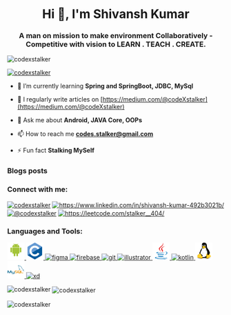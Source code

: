 
<h1 align="center">Hi 👋, I'm Shivansh Kumar</h1>
<h3 align="center">A man on mission to make environment Collaboratively - Competitive with vision to LEARN . TEACH . CREATE.</h3>


<p align="centre"> <img src="https://komarev.com/ghpvc/?username=codexstalker&label=Profile%20views&color=0e75b6&style=flat" alt="codexstalker" /> </p>



<p align="left"> <a href="https://twitter.com/codexstalker" target="blank"><img src="https://img.shields.io/twitter/follow/codexstalker?logo=twitter&style=for-the-badge" alt="codexstalker" /></a> </p>

- 🌱 I’m currently learning **Spring and SpringBoot, JDBC, MySql**

- 📝 I regularly write articles on [https://medium.com/@codeXstalker](https://medium.com/@codeXstalker)

- 💬 Ask me about **Android, JAVA Core, OOPs**

- 📫 How to reach me **codes.stalker@gmail.com**

- ⚡ Fun fact **Stalking MySelf**

### Blogs posts
<!-- BLOG-POST-LIST:START -->
<!-- BLOG-POST-LIST:END -->

<h3 align="left">Connect with me:</h3>
<p align="left">
<a href="https://twitter.com/codexstalker" target="blank"><img align="center" src="https://raw.githubusercontent.com/rahuldkjain/github-profile-readme-generator/master/src/images/icons/Social/twitter.svg" alt="codexstalker" height="30" width="40" /></a>
<a href="https://linkedin.com/in/https://www.linkedin.com/in/shivansh-kumar-492b3021b/" target="blank"><img align="center" src="https://raw.githubusercontent.com/rahuldkjain/github-profile-readme-generator/master/src/images/icons/Social/linked-in-alt.svg" alt="https://www.linkedin.com/in/shivansh-kumar-492b3021b/" height="30" width="40" /></a>
<a href="https://medium.com/@codexstalker" target="blank"><img align="center" src="https://raw.githubusercontent.com/rahuldkjain/github-profile-readme-generator/master/src/images/icons/Social/medium.svg" alt="@codexstalker" height="30" width="40" /></a>
<a href="https://www.leetcode.com/https://leetcode.com/stalker__404/" target="blank"><img align="center" src="https://raw.githubusercontent.com/rahuldkjain/github-profile-readme-generator/master/src/images/icons/Social/leet-code.svg" alt="https://leetcode.com/stalker__404/" height="30" width="40" /></a>
</p>

<h3 align="left">Languages and Tools:</h3>
<p align="left"> <a href="https://developer.android.com" target="_blank" rel="noreferrer"> <img src="https://raw.githubusercontent.com/devicons/devicon/master/icons/android/android-original-wordmark.svg" alt="android" width="40" height="40"/> </a> <a href="https://www.cprogramming.com/" target="_blank" rel="noreferrer"> <img src="https://raw.githubusercontent.com/devicons/devicon/master/icons/c/c-original.svg" alt="c" width="40" height="40"/> </a> <a href="https://www.figma.com/" target="_blank" rel="noreferrer"> <img src="https://www.vectorlogo.zone/logos/figma/figma-icon.svg" alt="figma" width="40" height="40"/> </a> <a href="https://firebase.google.com/" target="_blank" rel="noreferrer"> <img src="https://www.vectorlogo.zone/logos/firebase/firebase-icon.svg" alt="firebase" width="40" height="40"/> </a> <a href="https://git-scm.com/" target="_blank" rel="noreferrer"> <img src="https://www.vectorlogo.zone/logos/git-scm/git-scm-icon.svg" alt="git" width="40" height="40"/> </a> <a href="https://www.adobe.com/in/products/illustrator.html" target="_blank" rel="noreferrer"> <img src="https://www.vectorlogo.zone/logos/adobe_illustrator/adobe_illustrator-icon.svg" alt="illustrator" width="40" height="40"/> </a> <a href="https://www.java.com" target="_blank" rel="noreferrer"> <img src="https://raw.githubusercontent.com/devicons/devicon/master/icons/java/java-original.svg" alt="java" width="40" height="40"/> </a> <a href="https://kotlinlang.org" target="_blank" rel="noreferrer"> <img src="https://www.vectorlogo.zone/logos/kotlinlang/kotlinlang-icon.svg" alt="kotlin" width="40" height="40"/> </a> <a href="https://www.linux.org/" target="_blank" rel="noreferrer"> <img src="https://raw.githubusercontent.com/devicons/devicon/master/icons/linux/linux-original.svg" alt="linux" width="40" height="40"/> </a> <a href="https://www.mysql.com/" target="_blank" rel="noreferrer"> <img src="https://raw.githubusercontent.com/devicons/devicon/master/icons/mysql/mysql-original-wordmark.svg" alt="mysql" width="40" height="40"/> </a> <a href="https://www.adobe.com/products/xd.html" target="_blank" rel="noreferrer"> <img src="https://cdn.worldvectorlogo.com/logos/adobe-xd.svg" alt="xd" width="40" height="40"/> </a> </p>

<p><img align="left" src="https://github-readme-stats.vercel.app/api/top-langs?username=codexstalker&show_icons=true&locale=en&layout=compact" alt="codexstalker" /></p>

<p>&nbsp;<img align="center" src="https://github-readme-stats.vercel.app/api?username=codexstalker&show_icons=true&locale=en" alt="codexstalker" /></p>

<p><img align="center" src="https://github-readme-streak-stats.herokuapp.com/?user=codexstalker&" alt="codexstalker" /></p>
